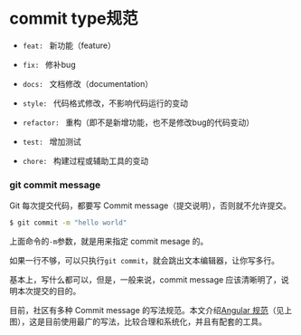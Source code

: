 # commit type规范

* `feat: ` 新功能（feature）

* `fix: ` 修补bug

* `docs: ` 文档修改（documentation）

* `style: ` 代码格式修改，不影响代码运行的变动

* `refactor: ` 重构（即不是新增功能，也不是修改bug的代码变动）

* `test: ` 增加测试

* `chore: ` 构建过程或辅助工具的变动

### git commit message

Git 每次提交代码，都要写 Commit message（提交说明），否则就不允许提交。

```bash
$ git commit -m "hello world"
```

上面命令的`-m`参数，就是用来指定 commit mesage 的。

如果一行不够，可以只执行`git commit`，就会跳出文本编辑器，让你写多行。

基本上，写什么都可以，但是，一般来说，commit message 应该清晰明了，说明本次提交的目的。

目前，社区有多种 Commit message 的写法规范。本文介绍[Angular 规范](https://docs.google.com/document/d/1QrDFcIiPjSLDn3EL15IJygNPiHORgU1_OOAqWjiDU5Y/edit#heading=h.greljkmo14y0)（见上图），这是目前使用最广的写法，比较合理和系统化，并且有配套的工具。